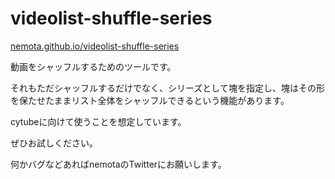 # videolist-shuffle-series
[nemota.github.io/videolist-shuffle-series](https://nemota.github.io/videolist-shuffle-series)

動画をシャッフルするためのツールです。

それもただシャッフルするだけでなく、シリーズとして塊を指定し、塊はその形を保たせたままリスト全体をシャッフルできるという機能があります。

cytubeに向けて使うことを想定しています。

ぜひお試しください。

何かバグなどあればnemotaのTwitterにお願いします。

